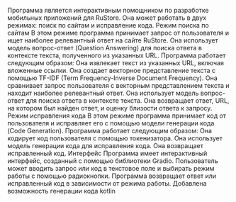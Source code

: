 Программа является интерактивным помощником по разработке мобильных приложений для RuStore. Она может работать в двух режимах: поиск по сайтам и исправление кода.
Режим поиска по сайтам
В этом режиме программа принимает запрос от пользователя и ищет наиболее релевантный ответ на сайте RuStore. Она использует модель вопрос-ответ (Question Answering) для поиска ответа в контексте текста, полученного из указанных URL.
Программа работает следующим образом:
Она извлекает текст из указанных URL, включая вложенные ссылки.
Она создает векторное представление текста с помощью TF-IDF (Term Frequency-Inverse Document Frequency).
Она сравнивает запрос пользователя с векторным представлением текста и находит наиболее релевантный ответ.
Она использует модель вопрос-ответ для поиска ответа в контексте текста.
Она возвращает ответ, URL, на котором был найден ответ, и оценку близости ответа к запросу.
Режим исправления кода
В этом режиме программа принимает код от пользователя и исправляет его с помощью модели генерации кода (Code Generation).
Программа работает следующим образом:
Она кодирует код пользователя с помощью токенизатора.
Она использует модель генерации кода для исправления кода.
Она возвращает исправленный код.
Интерфейс
Программа имеет интерактивный интерфейс, созданный с помощью библиотеки Gradio. Пользователь может вводить запрос или код в текстовое поле и выбирать режим работы с помощью радиокнопки. Программа возвращает ответ или исправленный код в зависимости от режима работы.
Добавлена возможность генерации кода kotlin
